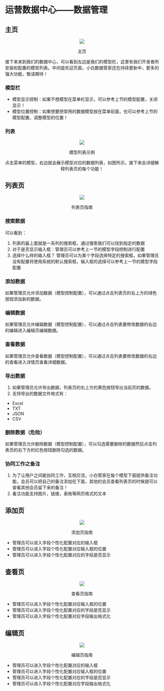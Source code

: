 # 运营数据中心——数据管理

## 主页
<div align="center">
<img src="http://cdn7.okayapi.com/89E670FD80BA98E7F7D7E81688123F32_20190524224749_ba878a3e0d9ce85c1178b198317b86d1.png">
<p align="center">主页</p>
</div>

接下来来到我们的数据中心，可以看到左边是我们的模型栏，这里有我们开发者所安装和配置的模型列表。中间是欢迎页面，小白数据管家还在持续更新中，更多的强大功能，敬请期待！

### 模型栏

+ 模型显示控制：如果不想模型在菜单栏显示，可以参考上节的模型配置，关闭显示！
+ 模型位置控制：如果想要把常用的数据模型放在菜单前面，也可以参考上节的模型配置，调整模型的位置！

### 列表

<div align="center">
<img src="http://cdn7.okayapi.com/89E670FD80BA98E7F7D7E81688123F32_20190524230124_9f91666d90c425f474b5d2e88445288f.png">
<p align="center">模型列表示例</p>
点击菜单的模型，右边就会展示模型对应的数据列表，如图所示。接下来会详细解释列表页的每个功能！
</div>

## 列表页

<div align="center">
<img src="http://cdn7.okayapi.com/89E670FD80BA98E7F7D7E81688123F32_20190524231726_8606ef271b6bf2d25841d700a7dabfaa.png">
<p align="center">列表页指南</p>
</div>

### 搜索数据
可以看到：
1. 列表的最上面就是一系列的搜索框，通过搜索我们可以找到指定的数据
2. 对于是否显示输入框：管理员可以参考上一节的模型字段控制进行配置
3. 选择什么样的输入框？ 管理员可以为某个字段选择特定的搜索框，如果管理员没有配置将使用系统的默认搜索框，输入框的选择可以参考上一节的模型字段配置


### 添加数据
如果管理员允许添加数据（模型控制配置），可以通过点击列表页的右上方的绿色按钮添加新的数据。


### 编辑数据
如果管理员允许编辑数据（模型控制配置），可以通过点击列表要修改数据的右边的编辑进入编辑页编辑数据。

### 查看数据
如果管理员允许查看数据（模型控制配置），可以通过点击列表要修改数据的右边的查看进入详情页查看详细数据。

### 导出数据
1. 如果管理员允许导出数据，列表页的右上方的黄色按钮导出当前页的数据。
2. 支持导出的数据文件格式有：
+ Excel
+ TXT
+ JSON
+ CSV




### 删除数据（**危险**）
如果管理员允许删除数据（模型控制配置），可以勾选需要删除的数据然后点击列表页的右下方的红色按钮删除勾选的数据。

### 协同工作之备注
1. 为了让用户之间能协同工作，互相交流，小白管家在每个模型下面提供备注功能，会员可以把自己的备注添加在下面，其他的会员查看列表页的时候就可以查看其他会员留下来的备注！
2. 备注功能支持图片，链接，表格等网页格式的文本

## 添加页
<div align="center">
<img src="http://cdn7.okayapi.com/89E670FD80BA98E7F7D7E81688123F32_20190524234505_0ecc05d9f0416c9d3d351384f7ffc5b8.png">
<p align="center">添加页指南</p>
</div>

+ 管理员可以进入字段个性化配置对应的输入框
+ 管理员可以进入字段个性化配置对应输入框的位置
+ 管理员可以进入字段个性化配置对应的字段是否显示


## 查看页
<div align="center">
<img src="http://cdn7.okayapi.com/89E670FD80BA98E7F7D7E81688123F32_20190524235445_ef6c5c04e5dcbdae405caa6d06ad3fd9.png">
<p align="center">查看页指南</p>
</div>

+ 管理员可以进入字段个性化配置对应输入框的位置
+ 管理员可以进入字段个性化配置对应的字段是否显示
+ 管理员可以进入字段个性化配置对应字段输出格式化

## 编辑页
<div align="center">
<img src="http://cdn7.okayapi.com/89E670FD80BA98E7F7D7E81688123F32_20190524235502_348d60a9ce62735e0cc0c8e0eaba6b68.png">
<p align="center">编辑页指南</p>
</div>

+ 管理员可以进入字段个性化配置对应的输入框
+ 管理员可以进入字段个性化配置对应输入框的位置
+ 管理员可以进入字段个性化配置对应的字段是否显示 
+ 管理员可以进入字段个性化配置对应字段输出格式化

